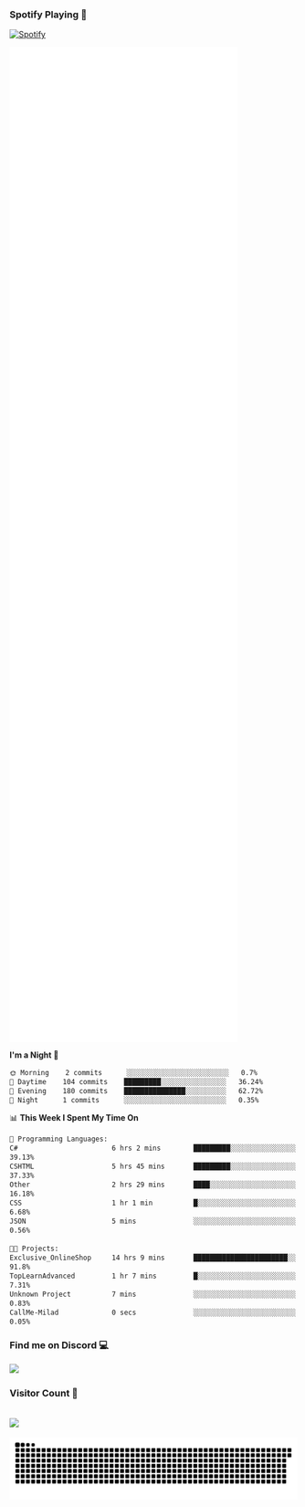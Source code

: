 ### Spotify Playing 🎵
[![Spotify](https://spotify-livestats-callme-milad.vercel.app/api/spotify)](https://open.spotify.com/user/314mrt6dxn5cqoxklh3thbwlr6by)

<img align="center" src="/github-metrics.svg" alt="Metrics" width="400">

<!--START_SECTION:waka-->
**I'm a Night 🦉** 

```text
🌞 Morning    2 commits      ░░░░░░░░░░░░░░░░░░░░░░░░░   0.7% 
🌆 Daytime    104 commits    █████████░░░░░░░░░░░░░░░░   36.24% 
🌃 Evening    180 commits    ███████████████░░░░░░░░░░   62.72% 
🌙 Night      1 commits      ░░░░░░░░░░░░░░░░░░░░░░░░░   0.35%

```


📊 **This Week I Spent My Time On** 

```text
💬 Programming Languages: 
C#                       6 hrs 2 mins        █████████░░░░░░░░░░░░░░░░   39.13% 
CSHTML                   5 hrs 45 mins       █████████░░░░░░░░░░░░░░░░   37.33% 
Other                    2 hrs 29 mins       ████░░░░░░░░░░░░░░░░░░░░░   16.18% 
CSS                      1 hr 1 min          █░░░░░░░░░░░░░░░░░░░░░░░░   6.68% 
JSON                     5 mins              ░░░░░░░░░░░░░░░░░░░░░░░░░   0.56%

🐱‍💻 Projects: 
Exclusive_OnlineShop     14 hrs 9 mins       ███████████████████████░░   91.8% 
TopLearnAdvanced         1 hr 7 mins         █░░░░░░░░░░░░░░░░░░░░░░░░   7.31% 
Unknown Project          7 mins              ░░░░░░░░░░░░░░░░░░░░░░░░░   0.83% 
CallMe-Milad             0 secs              ░░░░░░░░░░░░░░░░░░░░░░░░░   0.05%

```


<!--END_SECTION:waka-->

### Find me on Discord 💻
<a href="https://discord.gg/pQVcABAxAy" rel="nofollow"> 
  <img src="https://discord.c99.nl/widget/theme-2/977957889358573609.png" data-canonical-src="https://discord.c99.nl/widget/theme-2/977957889358573609.png" style="max-width: 100%;"></a>

### Visitor Count 🔢
<p align="left"> 
  <br>
  <img src="https://profile-counter.glitch.me/callme-devil/count.svg" />
</p>

<img src="https://github.com/callme-devil/callme-devil/blob/output/github-contribution-grid-snake.svg" alt="snake" style="max-width: 100%;">
